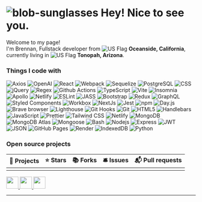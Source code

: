 # ![blob-sunglasses](https://emojis.slackmojis.com/emojis/images/1531849430/4246/blob-sunglasses.gif?1531849430) Hey! Nice to see you.

Welcome to my page!  
I'm Brennan, Fullstack developer from ![US Flag](https://raw.githubusercontent.com/stevenrskelton/flag-icon/master/png/16/country-4x3/us.png) **Oceanside, California**, currently living in ![US Flag](https://raw.githubusercontent.com/stevenrskelton/flag-icon/master/png/16/country-4x3/us.png) **Tonopah, Arizona**.

### Things I code with

![Axios](https://img.shields.io/badge/-Axios-35495E?style=flat-square&logo=axios&logoColor=white)
![OpenAI](https://img.shields.io/badge/-OpenAI-00AFF0?style=flat-square&logo=openai&logoColor=white)
![React](https://img.shields.io/badge/-React-45b8d8?style=flat-square&logo=react&logoColor=white)
![Webpack](https://img.shields.io/badge/-Webpack-8DD6F9?style=flat-square&logo=webpack&logoColor=white)
![Sequelize](https://img.shields.io/badge/-Sequelize-399FDB?style=flat-square&logo=sequelize&logoColor=white)
![PostgreSQL](https://img.shields.io/badge/-PostgreSQL-46a2f1?style=flat-square&logo=postgresql&logoColor=white)
![CSS](https://img.shields.io/badge/-CSS-1572B6?style=flat-square&logo=css3&logoColor=white)
![jQuery](https://img.shields.io/badge/-jQuery-0769AD?style=flat-square&logo=jquery&logoColor=white)
![Regex](https://img.shields.io/badge/-Regex-4285F4?style=flat-square&logo=regex&logoColor=white)
![Github Actions](https://img.shields.io/badge/-Github_Actions-2088FF?style=flat-square&logo=github-actions&logoColor=white)
![TypeScript](https://img.shields.io/badge/-TypeScript-3178C6?style=flat-square&logo=typescript&logoColor=white)
![Vite](https://img.shields.io/badge/-Vite-646CFF?style=flat-square&logo=vite&logoColor=white)
![Insomnia](https://img.shields.io/badge/-Insomnia-5849BE?style=flat-square&logo=insomnia&logoColor=white)
![Apollo](https://img.shields.io/badge/-Apollo-311C87?style=flat-square&logo=apollo-graphql&logoColor=white)
![Netlify](https://img.shields.io/badge/-Netlify-430098?style=flat-square&logo=netlify&logoColor=white)
![ESLint](https://img.shields.io/badge/-ESLint-8A2BE2?style=flat-square&logo=eslint&logoColor=white)
![JASS](https://img.shields.io/badge/-JASS-8E44AD?style=flat-square&logo=sass&logoColor=white)
![Bootstrap](https://img.shields.io/badge/-Bootstrap-7952B3?style=flat-square&logo=bootstrap&logoColor=white)
![Redux](https://img.shields.io/badge/-Redux-764ABC?style=flat-square&logo=redux&logoColor=white)
![GraphQL](https://img.shields.io/badge/-GraphQL-E10098?style=flat-square&logo=graphql&logoColor=white)
![Styled Components](https://img.shields.io/badge/-Styled_Components-db7092?style=flat-square&logo=styled-components&logoColor=white)
![Workbox](https://img.shields.io/badge/-Workbox-FF6B6B?style=flat-square&logo=google-chrome&logoColor=white)
![NextJs](https://img.shields.io/badge/-NextJs-ea2845?style=flat-square&logo=nextjs&logoColor=white)
![Jest](https://img.shields.io/badge/-Jest-C21325?style=flat-square&logo=jest&logoColor=white)
![npm](https://img.shields.io/badge/-NPM-CB3837?style=flat-square&logo=npm&logoColor=white)
![Day.js](https://img.shields.io/badge/-Day.js-FF5733?style=flat-square&logo=javascript&logoColor=white)
![Brave browser](https://img.shields.io/badge/-Brave_Browser-FB542B?style=flat-square&logo=brave&logoColor=white)
![Lighthouse](https://img.shields.io/badge/-Lighthouse-FF5722?style=flat-square&logo=lighthouse&logoColor=white)
![Git Hooks](https://img.shields.io/badge/-Git_Hooks-F05032?style=flat-square&logo=git&logoColor=white)
![Git](https://img.shields.io/badge/-Git-F05032?style=flat-square&logo=git&logoColor=white)
![HTML5](https://img.shields.io/badge/-HTML5-E34F26?style=flat-square&logo=html5&logoColor=white)
![Handlebars](https://img.shields.io/badge/-Handlebars-FF9800?style=flat-square&logo=handlebars&logoColor=white)
![JavaScript](https://img.shields.io/badge/-JavaScript-F7DF1E?style=flat-square&logo=javascript&logoColor=black)
![Prettier](https://img.shields.io/badge/-Prettier-F7B93E?style=flat-square&logo=prettier&logoColor=white)
![Tailwind CSS](https://img.shields.io/badge/-Tailwind%20CSS-38B2AC?style=flat-square&logo=tailwind-css&logoColor=white)
![Netlify](https://img.shields.io/badge/-Netlify-00C7B7?style=flat-square&logo=netlify&logoColor=white)
![MongoDB](https://img.shields.io/badge/-MongoDB-13aa52?style=flat-square&logo=mongodb&logoColor=white)
![MongoDB Atlas](https://img.shields.io/badge/-MongoDB_Atlas-13aa52?style=flat-square&logo=mongodb&logoColor=white)
![Mongoose](https://img.shields.io/badge/-Mongoose-47A248?style=flat-square&logo=mongodb&logoColor=white)
![Bash](https://img.shields.io/badge/-Bash-4EAA25?style=flat-square&logo=gnu-bash&logoColor=white)
![Nodejs](https://img.shields.io/badge/-Nodejs-43853d?style=flat-square&logo=Node.js&logoColor=white)
![Express](https://img.shields.io/badge/-Express-000000?style=flat-square&logo=express&logoColor=white)
![JWT](https://img.shields.io/badge/-JWT-000000?style=flat-square&logo=json-web-tokens&logoColor=white)
![JSON](https://img.shields.io/badge/-JSON-000000?style=flat-square&logo=json&logoColor=white)
![GitHub Pages](https://img.shields.io/badge/-GitHub_Pages-181717?style=flat-square&logo=github&logoColor=white)
![Render](https://img.shields.io/badge/-Render-333333?style=flat-square&logo=render&logoColor=white)
![IndexedDB](https://img.shields.io/badge/-IndexedDB-4D4D4D?style=flat-square&logo=indexeddb&logoColor=white)
![Python](https://img.shields.io/badge/-Python-white?style=flat-square&logo=python&logoColor=306998)

### Open source projects

| 🎁 Projects | ⭐ Stars | 📚 Forks | 🛎 Issues | 📬 Pull requests |
|-------------|----------|---------|-----------|-----------------|
|             |          |         |           |                 |

<p align="left"> 
  <a href="https://github.com/bwater47" target="_blank" rel="noreferrer"> 
    <picture> 
      <source media="(prefers-color-scheme: dark)" srcset="https://raw.githubusercontent.com/danielcranney/readme-generator/main/public/icons/socials/github-dark.svg" /> 
      <source media="(prefers-color-scheme: light)" srcset="https://raw.githubusercontent.com/danielcranney/readme-generator/main/public/icons/socials/github.svg" /> 
      <img src="https://raw.githubusercontent.com/danielcranney/readme-generator/main/public/icons/socials/github.svg" width="32" height="32" /> 
    </picture> 
  </a> 
  <a href="https://www.linkedin.com/in/brennan-waterbury" target="_blank" rel="noreferrer"> 
    <picture> 
      <source media="(prefers-color-scheme: dark)" srcset="https://raw.githubusercontent.com/danielcranney/readme-generator/main/public/icons/socials/linkedin-dark.svg" /> 
      <source media="(prefers-color-scheme: light)" srcset="https://raw.githubusercontent.com/danielcranney/readme-generator/main/public/icons/socials/linkedin.svg" /> 
      <img src="https://raw.githubusercontent.com/danielcranney/readme-generator/main/public/icons/socials/linkedin.svg" width="32" height="32" /> 
    </picture> 
  </a> 
  <a href="https://x.com/brennnn23" target="_blank" rel="noreferrer"> 
    <picture> 
      <source media="(prefers-color-scheme: dark)" srcset="https://raw.githubusercontent.com/danielcranney/readme-generator/main/public/icons/socials/twitter-dark.svg" /> 
      <source media="(prefers-color-scheme: light)" srcset="https://raw.githubusercontent.com/danielcranney/readme-generator/main/public/icons/socials/twitter.svg" /> 
      <img src="https://raw.githubusercontent.com/danielcranney/readme-generator/main/public/icons/socials/twitter.svg" width="32" height="32" /> 
    </picture> 
  </a>
</p>

---
